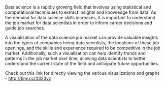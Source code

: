 Data science is a rapidly growing field that involves using statistical and computational techniques to extract insights and knowledge from data. As the demand for data science skills increases, it is important to understand the job market for data scientists in order to inform career decisions and guide job searches. 

A visualization of the data science job market can provide valuable insights into the types of companies hiring data scientists, the locations of these job openings, and the skills and experience required to be competitive in the job market. Additionally, such a visualization can help identify trends and patterns in the job market over time, allowing data scientists to better understand the current state of the field and anticipate future opportunities.


Check out this link for directly viewing the various visualizations and graphs - http://tiny.cc/0323vz
